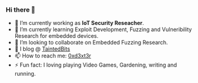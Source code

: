 ### Hi there 👋

<!--
**0xd3xt3r/0xd3xt3r** is a ✨ _special_ ✨ repository because its `README.md` (this file) appears on your GitHub profile.
-->

- 🔭 I’m currently working as **IoT Security Reseacher**.
- 🌱 I’m currently learning Exploit Development, Fuzzing and Vulneribility Research for embedded devices.
- 👯 I’m looking to collaborate on Embedded Fuzzing Research.
- 💬 I blog @ [TaintedBits](https://www.taintedbit.com)
- 📫 How to reach me: [0xd3xt3r](https://www.twitter.com/0xd3xt3r)
- ⚡ Fun fact: I loving playing Video Games, Gardening, writing and running.

